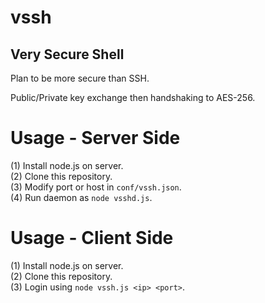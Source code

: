 # vssh
Very Secure Shell
---------

Plan to be more secure than SSH.

Public/Private key exchange then handshaking to AES-256.

# Usage - Server Side
(1) Install node.js on server.  
(2) Clone this repository.  
(3) Modify port or host in `conf/vssh.json`.  
(4) Run daemon as `node vsshd.js`.  

# Usage - Client Side
(1) Install node.js on server.  
(2) Clone this repository.  
(3) Login using `node vssh.js <ip> <port>`.  

